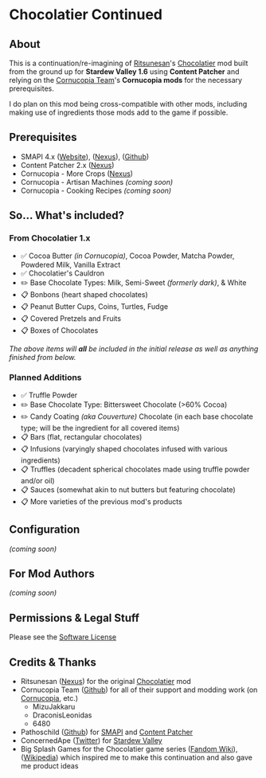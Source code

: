 # Chocolatier Continued

## About

This is a continuation/re-imagining of [Ritsunesan](https://www.nexusmods.com/stardewvalley/users/40687890)'s [Chocolatier](https://www.nexusmods.com/stardewvalley/mods/5403) mod built from the ground up for **Stardew Valley 1.6** using **Content Patcher** and relying on the [Cornucopia Team](https://github.com/MizuJakkaru/Cornucopia/?tab=readme-ov-file#cornucopia-team)'s **Cornucopia mods** for the necessary prerequisites.

I do plan on this mod being cross-compatible with other mods, including making use of ingredients those mods add to the game if possible.

## Prerequisites

- SMAPI 4.x ([Website](https://smapi.io/)), ([Nexus](https://www.nexusmods.com/stardewvalley/mods/2400)), ([Github](https://github.com/Pathoschild/SMAPI/releases))
- Content Patcher 2.x ([Nexus](https://www.nexusmods.com/stardewvalley/mods/1915))
- Cornucopia - More Crops ([Nexus](https://www.nexusmods.com/stardewvalley/mods/19508))
- Cornucopia - Artisan Machines *(coming soon)*
- Cornucopia - Cooking Recipes *(coming soon)*

## So&hellip; What's included?

### From Chocolatier 1.x

- ✅ Cocoa Butter *(in Cornucopia)*, Cocoa Powder, Matcha Powder, Powdered Milk, Vanilla Extract
- ✅ Chocolatier's Cauldron
- ✏️ Base Chocolate Types: Milk, Semi-Sweet *(formerly dark)*, & White
- 📋 Bonbons (heart shaped chocolates)
- 📋 Peanut Butter Cups, Coins, Turtles, Fudge
- 📋 Covered Pretzels and Fruits
- 📋 Boxes of Chocolates

*The above items will __all__ be included in the initial release as well as anything finished from below.*

### Planned Additions

- ✅ Truffle Powder
- ✏️ Base Chocolate Type: Bittersweet Chocolate (>60% Cocoa)
- ✏️ Candy Coating *(aka Couverture)* Chocolate (in each base chocolate type; will be the ingredient for all covered items)
- 📋 Bars (flat, rectangular chocolates)
- 📋 Infusions (varyingly shaped chocolates infused with various ingredients)
- 📋 Truffles (decadent spherical chocolates made using truffle powder and/or oil)
- 📋 Sauces (somewhat akin to nut butters but featuring chocolate)
- 📋 More varieties of the previous mod's products

## Configuration

*(coming soon)*

## For Mod Authors

*(coming soon)*

## Permissions & Legal Stuff

Please see the [Software License](https://github.com/thebigh2014/chocolatier-continued?tab=License-1-ov-file)

## Credits & Thanks

- Ritsunesan ([Nexus](https://www.nexusmods.com/stardewvalley/users/40687890)) for the original [Chocolatier](https://www.nexusmods.com/stardewvalley/mods/5403) mod
- Cornucopia Team ([Github](https://github.com/MizuJakkaru/Cornucopia/?tab=readme-ov-file#cornucopia-team)) for all of their support and modding work (on [Cornucopia](https://github.com/MizuJakkaru/Cornucopia/), etc.)
  - MizuJakkaru
  - DraconisLeonidas
  - 6480
- Pathoschild ([Github](https://github.com/Pathoschild)) for [SMAPI](https://smapi.io/) and [Content Patcher](https://www.nexusmods.com/stardewvalley/mods/1915)
- ConcernedApe ([Twitter](https://twitter.com/concernedape)) for [Stardew Valley](https://www.stardewvalley.net/)
- Big Splash Games for the Chocolatier game series ([Fandom Wiki](https://the-chocolatier-series.fandom.com/wiki/The_Chocolatier_Series_Wiki)), ([Wikipedia](https://en.wikipedia.org/wiki/Chocolatier_(video_game))) which inspired me to make this continuation and also gave me product ideas
